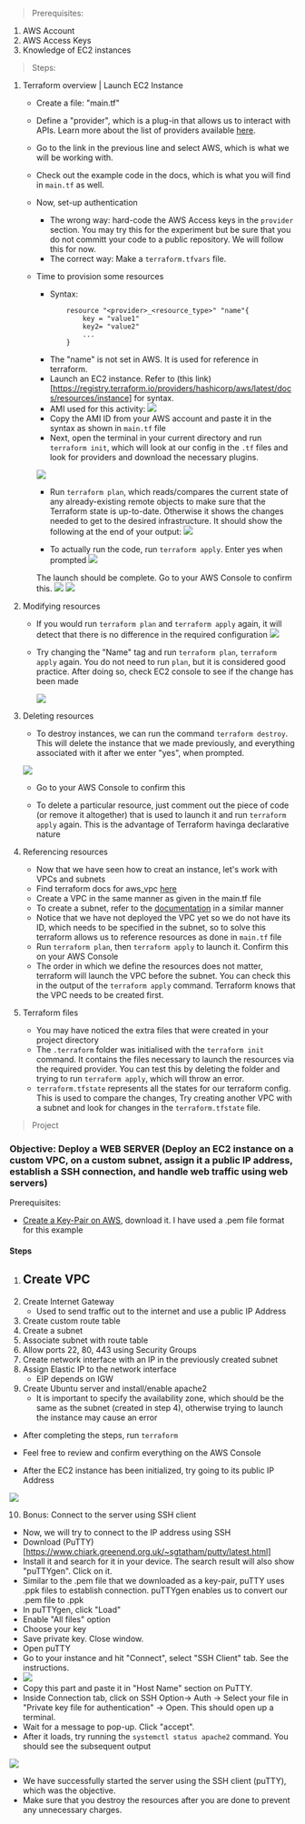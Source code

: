 > Prerequisites:
1. AWS Account
2. AWS Access Keys
3. Knowledge of EC2 instances

> Steps:
1. Terraform overview | Launch EC2 Instance 
    - Create a file: "main.tf"
    - Define a "provider", which is a plug-in that allows us to interact with APIs. Learn more about the list of providers available [here](https://registry.terraform.io/browse/providers).
    - Go to the link in the previous line and select AWS, which is what we will be working with.
    - Check out the example code in the docs, which is what you will find in `main.tf` as well.
    - Now, set-up authentication
        - The wrong way: hard-code the AWS Access keys in the `provider` section. You may try this for the experiment but be sure that you do not committ your code to a public repository. We will follow this for now.
        - The correct way: Make a `terraform.tfvars` file.
    - Time to provision some resources
        - Syntax:
            ```
                resource "<provider>_<resource_type>" "name"{
                    key = "value1"
                    key2= "value2"
                    ...
                }
            ```
        - The "name" is not set in AWS. It is used for reference in terraform.
        - Launch an EC2 instance. Refer to (this link)[https://registry.terraform.io/providers/hashicorp/aws/latest/docs/resources/instance] for syntax.
        - AMI used for this activity: ![](2022-03-09-18-26-23.png)
        - Copy the AMI ID from your AWS account and paste it in the syntax as shown in `main.tf` file
        - Next, open the terminal in your current directory and run `terraform init`, which will look at our config in the `.tf` files and look for providers and download the necessary plugins.

        ![](2022-03-09-18-42-08.png)

        - Run `terraform plan`, which reads/compares the current state of any already-existing remote objects to make sure that the Terraform state is up-to-date. Otherwise it shows the changes needed to get to the desired infrastructure. It should show the following at the end of your output:
        ![](2022-03-09-18-52-22.png)

        - To actually run the code, run `terraform apply`. Enter yes when prompted
        ![](2022-03-09-18-54-24.png)

        The launch should be complete. Go to your AWS Console to confirm this.
        ![](2022-03-09-18-55-19.png)
        ![](2022-03-09-18-55-39.png)

        
2. Modifying resources
    -  If you would run `terraform plan` and `terraform apply` again, it will detect that there is no difference in the required configuration
        ![](2022-03-10-10-37-53.png)

    - Try changing the "Name" tag and run `terraform plan`,  `terraform apply` again. You do not need to run `plan`, but it is considered good practice. After doing so, check EC2 console to see if the change has been made

        ![](2022-03-10-10-43-55.png)

3. Deleting resources
    - To destroy instances, we can run the command `terraform destroy`. This will delete the instance that we made previously, and everything associated with it after we enter "yes", when prompted.

    ![](2022-03-10-11-40-08.png)

    - Go to your AWS Console to confirm this

    - To delete a particular resource, just comment out the piece of code (or remove it altogether) that is used to launch it and run `terraform apply` again. This is the advantage of Terraform havinga declarative nature

4. Referencing resources
    - Now that we have seen how to creat an instance, let's work with VPCs and subnets
    - Find terraform docs for aws_vpc [here](https://registry.terraform.io/providers/hashicorp/aws/latest/docs/resources/vpc)
    - Create a VPC in the same manner as given in the main.tf file 
    - To create a subnet, refer to the [documentation](https://registry.terraform.io/providers/hashicorp/aws/latest/docs/resources/subnet) in a similar manner
    - Notice that we have not deployed the VPC yet so we do not have its ID, which needs to be specified in the subnet, so to solve this terraform allows us to reference resources as done in `main.tf` file
    - Run `terraform plan`, then `terraform apply` to launch it. Confirm this on your AWS Console
    - The order in which we define the resources does not matter, terraform will launch the VPC before the subnet. You can check this in the output of the `terraform apply` command. Terraform knows that the VPC needs to be created first.

5. Terraform files
    - You may have noticed the extra files that were created in your project directory
    - The `.terraform` folder was initialised with the `terraform init` command. It contains the files necessary to launch the resources via the required provider. You can test this by deleting the folder and trying to run `terraform apply`, which will throw an error.
    - `terraform.tfstate` represents all the states for our terraform config. This is used to compare the changes, Try creating another VPC with a subnet and look for changes in the `terraform.tfstate` file.


> Project

### Objective: Deploy a WEB SERVER (Deploy an EC2 instance on a custom VPC, on a custom subnet, assign it a public IP address, establish a SSH connection, and handle web traffic using web servers)


Prerequisites:
- [Create a Key-Pair on AWS](https://us-east-1.console.aws.amazon.com/ec2/v2/home?region=us-east-1#KeyPairs:), download it. I have used a .pem file format for this example

#### Steps

1. Create VPC
    - 
2. Create Internet Gateway
    - Used to send traffic out to the internet and use a public IP Address
3. Create custom route table
4. Create a subnet
5. Associate subnet with route table
6. Allow ports 22, 80, 443 using Security Groups
7. Create network interface with an IP in the previously created subnet
8. Assign Elastic IP to the network interface
    - EIP depends on IGW
9. Create Ubuntu server and install/enable apache2
    - It is important to specify the availability zone, which should be the same as the subnet (created in step 4), otherwise trying to launch the instance may cause an error

- After completing the steps, run `terraform`

- Feel free to review and confirm everything on the AWS Console
- After the EC2 instance has been initialized, try going to its public IP Address

![](2022-03-11-12-06-28.png)

10. Bonus: Connect to the server using SSH client

- Now, we will try to connect to the IP address using SSH
- Download (PuTTY)[https://www.chiark.greenend.org.uk/~sgtatham/putty/latest.html]
- Install it and search for it in your device. The search result will also show "puTTYgen". Click on it.
- Similar to the .pem file that we downloaded as a key-pair, puTTY uses .ppk files to establish connection. puTTYgen enables us to convert our .pem file to .ppk
- In puTTYgen, click "Load"
- Enable "All files" option
- Choose your key
- Save private key. Close window.
- Open puTTY
- Go to your instance and hit "Connect", select "SSH Client" tab. See the instructions.
- ![](2022-03-11-12-08-56.png)
- Copy this part and paste it in "Host Name" section on PuTTY.
- Inside Connection tab, click on SSH Option-> Auth -> Select your file in "Private key file for authentication" -> Open. This should open up a terminal.
- Wait for a message to pop-up. Click "accept".
- After it loads, try running the `systemctl status apache2` command. You should see the subsequent output

![](2022-03-11-12-14-28.png)

- We have successfully started the server using the SSH client (puTTY), which was the objective.
- Make sure that you destroy the resources after you are done to prevent any unnecessary charges.